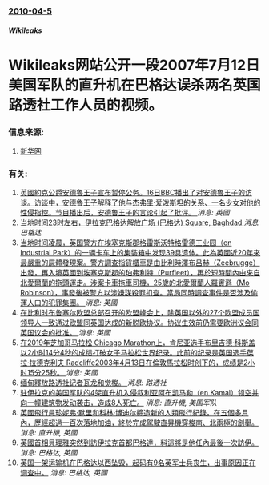 ### [2010-04-5](/news/2010/04/5/index.md)

##### Wikileaks
#  Wikileaks网站公开一段2007年7月12日美国军队的直升机在巴格达误杀两名英国路透社工作人员的视频。




### 信息来源:

1. [新华网](http://news.xinhuanet.com/photo/2010-04/07/c_1220578.htm)

### 有关:

1. [ 英國約克公爵安德魯王子宣布暂停公务。16日BBC播出了对安德魯王子的访谈。访谈中，安德魯王子解释了他与杰弗里·爱泼斯坦的关系、一名少女对他的性侵指控。节目播出后，安德鲁王子的言论引起了批评。 ](/zh/news/2019/11/20/英國約克公爵安德魯王子宣布暂停公务-16日BBC播出了对安德魯王子的访谈-访谈中-安德魯王子解释了他与杰弗里-爱泼斯坦.md) _消息: 英國_
2. [ 当地时间23时左右，伊拉克巴格达解放广场 (巴格达) Square, Baghdad ](/zh/news/2019/11/14/当地时间23时左右-伊拉克巴格达解放广场-巴格达-Square-Baghdad.md) _消息: 巴格达_
3. [当地时间凌晨，英国警方在埃塞克斯郡格雷斯沃特格雷德工业园（en Industrial Park）的一辆卡车上的集装箱中发现39具遗体。此為英國近20年來最嚴重的屍體發現案。警方調查指貨櫃車是由比利時澤布呂赫（Zeebrugge）出發，再入境英國到埃塞克斯郡的珀弗利特（Purfleet），再於短時間內由來自北愛爾蘭的拖頭運走。涉案卡車拖車司機，25歲的北愛爾蘭人羅賓遜（Mo Robinson），事發後被警方以涉嫌謀殺罪扣查。當局同時調查事件是否涉及偷運人口的犯罪集團。 ](/zh/news/2019/10/23/当地时间凌晨-英国警方在埃塞克斯郡格雷斯沃特格雷德工业园-en-Industrial-Park-的一辆卡车上的集装箱中发.md) _消息: 英國_
4. [ 在比利时布鲁塞尔欧盟总部召开的欧盟峰会上，除英国以外的27个欧盟成员国领导人一致通过欧盟同英国达成的新脱欧协议。协议生效前仍需要欧洲议会同英国议会的批准。 ](/zh/news/2019/10/17/在比利时布鲁塞尔欧盟总部召开的欧盟峰会上-除英国以外的27个欧盟成员国领导人一致通过欧盟同英国达成的新脱欧协议-协议生.md) _消息: 英國_
5. [在2019年芝加哥马拉松 Chicago Marathon上，肯尼亚选手布里吉德·科斯盖以2小时14分4秒的成绩打破女子马拉松世界纪录。此前的纪录是英国选手葆拉·拉德克利夫 Radcliffe2003年4月13日在倫敦馬拉松时创下的，成绩是2小时15分25秒。 ](/zh/news/2019/10/13/在2019年芝加哥马拉松-Chicago-Marathon上-肯尼亚选手布里吉德-科斯盖以2小时14分4秒的成绩打破女子.md) _消息: 英國_
6. [缅甸釋放路透社记者瓦龙和觉梭。 ](/zh/news/2019/05/7/缅甸釋放路透社记者瓦龙和觉梭.md) _消息: 路透社_
7. [驻伊拉克的美国军队的4架直升机入侵叙利亚阿布凯马勒（en Kamal）领空并向一幢建筑物发动袭击，造成8人死亡。](/zh/news/2008/10/26/驻伊拉克的美国军队的4架直升机入侵叙利亚阿布凯马勒-en-Kamal-领空并向一幢建筑物发动袭击-造成8人死亡.md) _消息: 直升機, 美国军队_
8. [英國飛行員珍妮弗·默里和科林·博迪尔締造新的人類飛行紀錄，在五個多月內，歷經超過一百次落地加油，終於完成駕駛直昇機穿梭南、北兩極的創舉。](/zh/news/2007/05/23/英國飛行員珍妮弗-默里和科林-博迪尔締造新的人類飛行紀錄-在五個多月內-歷經超過一百次落地加油-終於完成駕駛直昇機穿梭南.md) _消息: 直升機, 英國_
9. [英國首相貝理雅突然到訪伊拉克首都巴格達，料這將是他任內最後一次訪伊。](/zh/news/2007/05/19/英國首相貝理雅突然到訪伊拉克首都巴格達-料這將是他任內最後一次訪伊.md) _消息: 巴格达, 英國_
10. [ 英国一架运输机在巴格达以西坠毁，起码有9名英军士兵丧生，出事原因正在调查中。](/zh/news/2005/01/31/英国一架运输机在巴格达以西坠毁-起码有9名英军士兵丧生-出事原因正在调查中.md) _消息: 巴格达, 英國_
